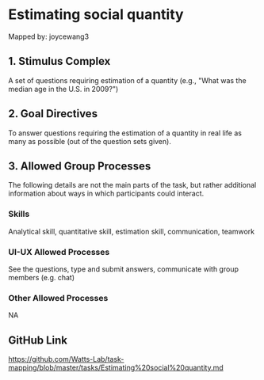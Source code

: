 # Estimating social quantity

Mapped by: joycewang3 

## 1. Stimulus Complex 
A set of questions requiring estimation of a quantity (e.g., "What was the median age in the U.S. in 2009?")

## 2. Goal Directives 
To answer questions requiring the estimation of a quantity in real life as many as possible (out of the question sets given).

## 3. Allowed Group Processes 
The following details are not the main parts of the task, but rather additional information about ways in which participants could interact.

### Skills 
Analytical skill, quantitative skill, estimation skill, communication, teamwork

### UI-UX Allowed Processes
See the questions, type and submit answers, communicate with group members (e.g. chat)

### Other Allowed Processes
NA

## GitHub Link 
https://github.com/Watts-Lab/task-mapping/blob/master/tasks/Estimating%20social%20quantity.md